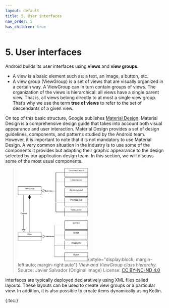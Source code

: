 ```yaml
---
layout: default
title: 5. User interfaces
nav_order: 5 
has_children: true
---
```


# 5. User interfaces

Android builds its user interfaces using **views** and **view groups**. 
- A view is a basic element such as: a text, an image, a button, etc.
- A view group (ViewGroup) is a set of views that are visually organized in a certain way. A ViewGroup can in turn contain groups of views. The organization of the views is hierarchical: all views have a single parent view. That is, all views belong directly to at most a single view group. That’s why we use the term **tree of views** to refer to the set of descendants of a given view.

On top of this basic structure, Google publishes [Material Design](https://material.io/). Material Design is a comprehensive design guide that takes into account both visual appearance and user interaction. Material Design provides a set of design guidelines, components, and patterns studied by the Android team. However, it is important to note that it is not mandatory to use Material Design. A very common situation in the industry is to use some of the components it provides but adapting their graphic appearance to the design selected by our application design team. In this section, we will discuss some of the most usual components.


> ![View and ViewGroup class hierarchy.](/images/05/uml-view-viewgroup.png){:style="display:block; margin-left:auto; margin-right:auto"}
> *View and ViewGroup class hierarchy.*  
> Source: Javier Salvador (Original image) License: [CC BY-NC-ND 4.0](https://creativecommons.org/licenses/by-nc-nd/4.0/)

Interfaces are typically deployed declaratively using XML files called layouts. These layouts can be used to create view groups or a particular view. In addition, it is also possible to create items dynamically using Kotlin.

{:toc:}